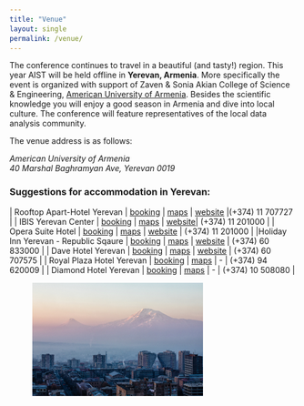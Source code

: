 ```yaml
---
title: "Venue"
layout: single
permalink: /venue/
---
```


The conference continues to travel in a beautiful (and tasty!) region. This year AIST will be held offline in **Yerevan, Armenia**. More specifically the event is organized with support of Zaven & Sonia Akian College of Science & Engineering, [American University of Armenia](https://cse.aua.am/). Besides the scientific knowledge you will enjoy a good season in Armenia and dive into local culture. The conference will feature representatives of the local data analysis community.

The venue address is as follows:

<i>American University of Armenia<br/></i>
<i>40 Marshal Baghramyan Ave, Yerevan 0019</i>

### Suggestions for accommodation in Yerevan:

| Rooftop Apart-Hotel Yerevan | [booking](https://www.booking.com/hotel/am/rooftop-apart.en-gb.html) | [maps](https://goo.gl/maps/EzebKUdnQJLXMcsN8) | [website](https://rooftopaparthotel.com/en/) |(+374) 11 707727 |
| IBIS Yerevan Center | [booking](https://www.booking.com/hotel/am/ibis-yerevan-center.en-gb.html?aid=356980&label=gog235jc-1DCAsoB0ITaWJpcy15ZXJldmFuLWNlbnRlckgzWANoB4gBAZgBCbgBF8gBDNgBA-gBAYgCAagCA7gC0ZOipwbAAgHSAiQ4MTdiN2ZmMC1mMmYwLTQ2M2EtOWM2ZC00MGI1MGM4YzQ1MTDYAgTgAgE&sid=ff5bdba9512e9b45114b63af462b9e98&dist=0&group_adults=1&group_children=0&keep_landing=1&no_rooms=1&sb_price_type=total&type=total&#map_closed) | [maps](https://goo.gl/maps/FGY3ZgeAJHX48AUs6) | [website](https://all.accor.com/hotel/7309/index.en.shtml?fbclid=IwAR2fKZAvsyu1e5Vk1ZLwu-uqjQxYbgkcgCZaQBJRa-XGvWbm38p-bTqHUuM)| (+374) 11 201000 |
| Opera Suite Hotel | [booking](https://www.booking.com/hotel/am/opera-suite.en-gb.html?aid=311984&label=opera-suite-2b4h4KyyghR9HddcamlpnwS392665784584%3Apl%3Ata%3Ap1%3Ap2%3Aac%3Aap%3Aneg%3Afi%3Atikwd-12812370721%3Alp9070053%3Ali%3Adec%3Adm%3Appccp%3DUmFuZG9tSVYkc2RlIyh9YTQUGSsRwx9_3qo3uPTHyoo&sid=ff5bdba9512e9b45114b63af462b9e98&all_sr_blocks=134850502_233157610_1_2_0;checkin=2023-09-27;checkout=2023-10-01;dest_id=-2325645;dest_type=city;dist=0;group_adults=1;group_children=0;hapos=1;highlighted_blocks=134850502_233157610_1_2_0;hpos=1;matching_block_id=134850502_233157610_1_2_0;no_rooms=1;req_adults=1;req_children=0;room1=A;sb_price_type=total;sr_order=popularity;sr_pri_blocks=134850502_233157610_1_2_0__15840000;srepoch=1692963164;srpvid=faae512ce8e00474;type=total;ucfs=1&#hotelTmpl) | [maps](https://goo.gl/maps/kwSN3i8kooer28kDA) | [website](https://operasuitehotel.com/ru) | (+374) 11 201000 |
|Holiday Inn Yerevan - Republic Sqaure	| [booking](https://www.booking.com/hotel/am/holiday-inn-yerevan-republic-square.en-gb.html?aid=356980&label=gog235jc-1DCAsoB0IjaG9saWRheS1pbm4teWVyZXZhbi1yZXB1YmxpYy1zcXVhcmVIM1gDaAeIAQGYAQm4ARfIAQzYAQPoAQGIAgGoAgO4AsqkoqcGwAIB0gIkMmM2YjZiYWUtMmE0ZC00ZDJhLWFlNjYtMTRmNGQzMmFiNjVh2AIE4AIB&sid=ff5bdba9512e9b45114b63af462b9e98&dist=0&group_adults=1&group_children=0&keep_landing=1&no_rooms=1&sb_price_type=total&type=total&) | [maps](https://goo.gl/maps/GneVAsXZecRjw2AS8) | [website](https://www.ihg.com/holidayinn/hotels/us/en/yerevan/evnyv/hoteldetail) | (+374) 60 833000 |
| Dave Hotel Yerevan	| [booking](https://www.booking.com/hotel/am/dave-yerevan.en-gb.html)	| [maps](https://goo.gl/maps/3QJF89oHR7MhNfSt8)	| [website](https://www.davehotels.com/dave-yerevan/)	| (+374) 60 707575 |
| Royal Plaza Hotel Yerevan	| [booking](https://www.booking.com/hotel/am/royal-plaza.en-gb.html?aid=356980&label=gog235jc-1BCAUoB0IgbWFyc2hhbC1iYWdocmFteWFuLW1ldHJvLXN0YXRpb25IM1gDaAeIAQGYAQm4ARfIAQzYAQHoAQGIAgGoAgO4Ar_IoqcGwAIB0gIkODQyNjcyMWEtNjllOC00Njk3LTk5ZjQtMDk3ZmU5MzZiMTY42AIF4AIB&sid=ff5bdba9512e9b45114b63af462b9e98) | [maps](https://goo.gl/maps/14b49vyBtLjS4W8t9) | - |  (+374) 94 620009 |
| Diamond Hotel Yerevan	| [booking](https://www.booking.com/hotel/am/diamond-house.en-gb.html?aid=318615&label=Catch_All-EN-131006970841-PUjmicBGaT%2Af%2AaX4sDbiUAS548793046931%3Apl%3Ata%3Ap1%3Ap2%3Aac%3Aap%3Aneg%3Afi%3Atidsa-1641476121786%3Alp9070053%3Ali%3Adec%3Adm&sid=ff5bdba9512e9b45114b63af462b9e98) | [maps](https://goo.gl/maps/d388s3J7ezJCzoZd9) | - | (+374) 10 508080 |


<figure>
  <img width="300" src="/assets/images/yerevan2.jpg">
  <figcaption></figcaption>
</figure>

<br>

<!-- **Address: 1, Chavchavadze Ave., 0179, Tbilisi, Georgia
1st building, main entrance, Conference hall on the 2nd floor**

<figure>
  <img width="300" src="/assets/images/TSU 1 .JPG">
  <figcaption></figcaption>
</figure>
<br>

You may want to <a href="/assets/images/AIST_2021_Guide_.pdf"><b>download the guide</b></a> for the offline participants coming to Georgia:

<a href="/assets/images/AIST_2021_Guide_.pdf"><object width="100%" height="100%" type="application/pdf" data="/assets/images/AIST_2021_Guide_.pdf">
    <p><a href="/assets/images/AIST_2021_Guide_.pdf">Tbilisi Guide 2021</a></p>
</object></a>

#### Entry rules for COVID-19 vaccinated visitors

Citizens of all countries, traveling from any country are able to enter Georgia, if they:

* While traveling by air present the document confirming the full course (two doses, one dose in case of Johnson&Johnson) of any COVID-19 vaccination at the border checkpoints of Georgia.

* While crossing the land and sea border of Georgia present the document confirming the full course (two doses, one dose in case of Johnson&Johnson) of any COVID-19 vaccination at the border checkpoints of Georgia, as well as the negative PCR test taken in the last 72 hours prior to the visit to Georgia.

#### Entry rules for non-vaccinated visitors

Please, refer to the following [website](https://stopcov.ge/en/page/sazRvris-kveTis-regulaciebi).


<figure>
  <img width="300" src="/assets/images/a (1).JPG">
  <figcaption></figcaption>
</figure>
<br>
<figure>
  <img width="300" src="/assets/images/a (2).jpg">
  <figcaption></figcaption>
</figure>
<br>
<figure>
  <img width="300" src="/assets/images/a (3).jpg">
  <figcaption></figcaption>
</figure>
<br>
<figure>
  <img width="300" src="/assets/images/a (4).jpg">
  <figcaption></figcaption>
</figure>
<br>
<figure>
  <img width="300" src="/assets/images/b.jpg">
  <figcaption></figcaption>
</figure>
<br>
<figure>
  <img width="300" src="/assets/images/c.JPG">
  <figcaption></figcaption>
</figure>
<br>
<figure>
  <img width="300" src="/assets/images/TSU 2.JPG">
  <figcaption></figcaption>
<<<<<<< HEAD
</figure>
=======
</figure> -->
